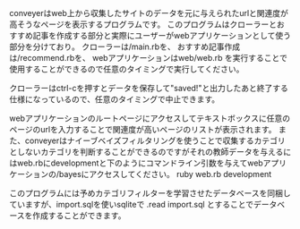 conveyerはweb上から収集したサイトのデータを元に与えられたurlと関連度が高そうなページを表示するプログラムです。
このプログラムはクローラーとおすすめ記事を作成する部分と実際にユーザーがwebアプリケーションとして使う部分を分けており。
クローラーは/main.rbを、
おすすめ記事作成は/recommend.rbを、
webアプリケーションはweb/web.rb
を実行することで使用することができるので任意のタイミングで実行してください。

クローラーはctrl-cを押すとデータを保存して"saved!"と出力したあと終了する仕様になっているので、任意のタイミングで中止できます。

webアプリケーションのルートページにアクセスしてテキストボックスに任意のページのurlを入力することで関連度が高いページのリストが表示されます。
また、conveyerはナイーブベイズフィルタリングを使うことで収集するカテゴリとしないカテゴリを判断することができるのですがそれの教師データを与えるにはweb.rbにdevelopmentと下のようにコマンドライン引数を与えてwebアプリケーションの/bayesにアクセスしてください。
ruby web.rb development

このプログラムには予めカテゴリフィルターを学習させたデータベースを同梱していますが、import.sqlを使いsqliteで
.read import.sql
とすることでデータベースを作成することができます。
